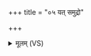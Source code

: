 +++
title = "०५ यत् समुद्रो"

+++
<details><summary>मूलम् (VS)</summary>

यत्स॑मु॒द्रो अ॒भ्यक्र॑न्दत्प॒र्जन्यो॑ वि॒द्युता॑ स॒ह। ततो॑ हिर॒ण्ययो॑ बि॒न्दुस्ततो॑ द॒र्भो अ॑जायत ॥
</details>